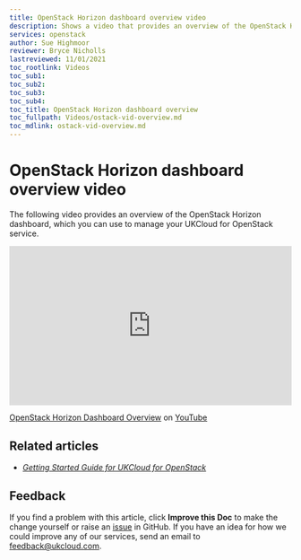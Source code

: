 ```yaml
---
title: OpenStack Horizon dashboard overview video
description: Shows a video that provides an overview of the OpenStack Horizon dashboard for UKCloud for OpenStack
services: openstack
author: Sue Highmoor
reviewer: Bryce Nicholls
lastreviewed: 11/01/2021
toc_rootlink: Videos
toc_sub1: 
toc_sub2:
toc_sub3:
toc_sub4:
toc_title: OpenStack Horizon dashboard overview
toc_fullpath: Videos/ostack-vid-overview.md
toc_mdlink: ostack-vid-overview.md
---
```


# OpenStack Horizon dashboard overview video

The following video provides an overview of the OpenStack Horizon dashboard, which you can use to manage your UKCloud for OpenStack service.

<div class="row">
  <div class="col-md-10">
    <div style="padding:56.25% 0 0 0;position:relative;">
      <iframe src="https://www.youtube.com/embed/XcQYz--CNiM" style="position:absolute;top:0;left:0;width:100%;height:100%;" frameborder="0" allow="accelerometer; autoplay; encrypted-media; gyroscope; picture-in-picture" allowfullscreen></iframe>
    </div>
    <p><a href="https://www.youtube.com/watch?v=XcQYz--CNiM">OpenStack Horizon Dashboard Overview</a> on <a href="https://www.youtube.com/channel/UCnlFUyOWcS4iE_HK-ZEcNGw">YouTube</a>
  </div>
</div>

## Related articles

- [*Getting Started Guide for UKCloud for OpenStack*](ostack-gs.md)

## Feedback

If you find a problem with this article, click **Improve this Doc** to make the change yourself or raise an [issue](https://github.com/UKCloud/documentation/issues) in GitHub. If you have an idea for how we could improve any of our services, send an email to <feedback@ukcloud.com>.

